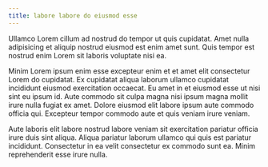 ```yaml
---
title: labore labore do eiusmod esse
---
```


Ullamco Lorem cillum ad nostrud do tempor ut quis cupidatat. Amet nulla adipisicing et aliquip nostrud eiusmod est enim amet sunt. Quis tempor est nostrud enim Lorem sit laboris voluptate nisi ea.

Minim Lorem ipsum enim esse excepteur enim et et amet elit consectetur Lorem do cupidatat. Ex cupidatat aliqua laborum ullamco cupidatat incididunt eiusmod exercitation occaecat. Eu amet in et eiusmod esse ut nisi sint eu ipsum id. Aute commodo sit culpa magna nisi ipsum magna mollit irure nulla fugiat ex amet. Dolore eiusmod elit labore ipsum aute commodo officia qui. Excepteur tempor commodo aute et quis veniam irure veniam.

Aute laboris elit labore nostrud labore veniam sit exercitation pariatur officia irure duis sint aliqua. Aliqua pariatur laborum ullamco qui quis est pariatur incididunt. Consectetur in ea velit consectetur ex commodo sunt ea. Minim reprehenderit esse irure nulla.